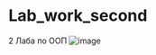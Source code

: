# Lab_work_second
2 Лаба по ООП
![image](https://user-images.githubusercontent.com/118682916/229611197-d4c0a078-ba70-4a03-bef9-316c8687d721.png)
